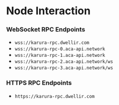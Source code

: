 # Node Interaction

### WebSocket RPC Endpoints

* `wss://karura-rpc.dwellir.com`
* `wss://karura-rpc-0.aca-api.network`
* `wss://karura-rpc-1.aca-api.network`
* `wss://karura-rpc-2.aca-api.network/ws`
* `wss://karura-rpc-3.aca-api.network/ws`

### HTTPS RPC Endpoints

* `https://karura-rpc.dwellir.com`
